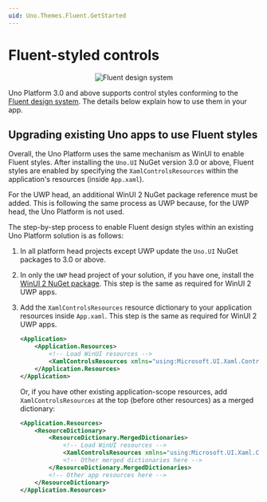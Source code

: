 ```yaml
---
uid: Uno.Themes.Fluent.GetStarted
---
```


# Fluent-styled controls

<p align="center">
  <img src="assets/fluent-design-system.png" alt="Fluent design system" />
</p>

Uno Platform 3.0 and above supports control styles conforming to the [Fluent design system](https://www.microsoft.com/design/fluent).
The details below explain how to use them in your app.

## Upgrading existing Uno apps to use Fluent styles

Overall, the Uno Platform uses the same mechanism as WinUI to enable Fluent styles. After installing the `Uno.UI` NuGet version 3.0 or above, Fluent styles are enabled by specifying the `XamlControlsResources` within the application's resources (inside `App.xaml`).

For the UWP head, an additional WinUI 2 NuGet package reference must be added. This is following the same process as UWP because, for the UWP head, the Uno Platform is not used.

The step-by-step process to enable Fluent design styles within an existing Uno Platform solution is as follows:

1. In all platform head projects except UWP update the `Uno.UI` NuGet packages to 3.0 or above.

1. In only the `UWP` head project of your solution, if you have one, install the [WinUI 2 NuGet package](https://www.nuget.org/packages/Microsoft.UI.Xaml). This step is the same as required for WinUI 2 UWP apps.

1. Add the `XamlControlsResources` resource dictionary to your application resources inside `App.xaml`. This step is the same as required for WinUI 2 UWP apps.

    ```xml
    <Application>
        <Application.Resources>
            <!-- Load WinUI resources -->
            <XamlControlsResources xmlns="using:Microsoft.UI.Xaml.Controls" />
        </Application.Resources>
    </Application>
    ```

    Or, if you have other existing application-scope resources, add `XamlControlsResources` at the top (before other resources) as a merged dictionary:

    ```xml
    <Application.Resources>
        <ResourceDictionary>
            <ResourceDictionary.MergedDictionaries>
                <!-- Load WinUI resources -->
                <XamlControlsResources xmlns="using:Microsoft.UI.Xaml.Controls" />
                <!-- Other merged dictionaries here -->
            </ResourceDictionary.MergedDictionaries>
            <!-- Other app resources here -->
        </ResourceDictionary>
    </Application.Resources>
    ```
